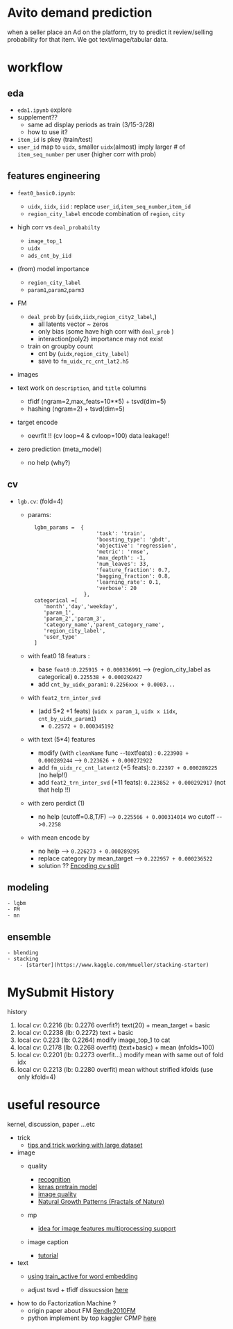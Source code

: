 # Avito demand prediction 

when a seller place an Ad on the platform, try to predict it review/selling probability for that item. We got text/image/tabular data.

# workflow 

## eda 
- `eda1.ipynb` explore
- supplement?? 
    - same ad display periods as train (3/15-3/28) 
    - how to use it?
- `item_id` is pkey (train/test)
- `user_id` map to `uidx`, smaller `uidx`(almost) imply larger # of `item_seq_number` per user (higher corr with prob)

## features engineering
- `feat0_basic0.ipynb`: 
    - `uidx`, `iidx`, `iid` : replace `user_id`,`item_seq_number`,`item_id`
    - `region_city_label` encode combination of `region`, `city`
- high corr vs `deal_probabilty`
    - `image_top_1` 
    - `uidx`
    - `ads_cnt_by_iid`

- (from) model importance 
    - `region_city_label`
    - `param1`,`param2`,`parm3`
- FM 
     - `deal_prob` by (`uidx`,`iidx`,`region_city2_label`,)
        - all latents vector ~ zeros 
        - only bias (some have high corr with `deal_prob` )
        - interaction(poly2) importance may not exist
     - train on groupby count 
        - cnt by (`uidx`,`region_city_label`)
        - save to `fm_uidx_rc_cnt_lat2.h5`
- images 
- text 
    work on `description`, and `title` columns
    - tfidf (ngram=2,max_feats=10**5) + tsvd(dim=5)
    - hashing (ngram=2) + tsvd(dim=5) 
- target encode 
    - oevrfit !! (cv loop=4 & cvloop=100) data leakage!!

- zero prediction (meta_model) 
    - no help (why?)
## cv
- `lgb.cv`: (fold=4)
    - params:       

            lgbm_params =  {
                                'task': 'train',
                                'boosting_type': 'gbdt',
                                'objective': 'regression',
                                'metric': 'rmse',    
                                'max_depth': -1,
                                'num_leaves': 33,
                                'feature_fraction': 0.7,
                                'bagging_fraction': 0.8,                                
                                'learning_rate': 0.1,
                                'verbose': 20
                            },
            categorical =[
               'month','day','weekday',
               'param_1',
               'param_2','param_3',
               'category_name','parent_category_name',
               'region_city_label', 
               'user_type'
            ]
                        
        
    - with feat0 18 featurs :
        - base `feat0` :`0.225915 + 0.000336991` --> (region_city_label as categorical)  `0.225538 + 0.000292427`
        - add `cnt_by_uidx_param1`: `0.2256xxx + 0.0003...`
    - with `feat2_trn_inter_svd` 
        - (add 5*2 +1 feats)
            (`uidx x param_1`, `uidx x iidx`, `cnt_by_uidx_param1`)
            -  `0.22572 + 0.000345192`
        
    - with text (5*4) features         
        - modify (with `cleanName` func --textfeats) : `0.223908 + 0.000289244` --> `0.223626 + 0.000272922`
        - add `fm_uidx_rc_cnt_latent2` (+5 feats): `0.22397 + 0.000289225` (no help!!)
        - add `feat2_trn_inter_svd` (+11 feats): `0.223852 + 0.000292917` (not that help !!)
    - with zero perdict (1) 
        - no help (cutoff=0.8,T/F) --> `0.225566 + 0.000314014` wo cutoff -->`0.2258`
    - with mean encode by  
        - no help --> `0.226273 + 0.000289295`
        - replace category by mean_target --> `0.222957 + 0.000236522`
        - solution ?? [Encoding cv split](https://www.kaggle.com/tnarik/likelihood-encoding-of-categorical-features)
## modeling 
    - lgbm
    - FM
    - nn 

## ensemble 
    - blending 
    - stacking
        - [starter](https://www.kaggle.com/mmueller/stacking-starter)

# MySubmit History
history

1. local cv: 0.2216 (lb: 0.2276 overfit?)
        text(20) + mean_target + basic
2. local cv: 0.2238 (lb: 0.2272)
        text + basic
3. local cv: 0.223 (lb: 0.2264)
        modify image_top_1 to cat
4. local cv: 0.2178 (lb: 0.2268 overfit)
        (text+basic) + mean (nfolds=100)
5. local cv: 0.2201 (lb: 0.2273 overfit...)
        modify mean with same out of fold idx
6. local cv: 0.2213 (lb: 0.2280 overfit)
        mean without strified kfolds (use only kfold=4)


# useful resource
kernel, discussion, paper ...etc
- trick
    - [tips and trick working with large dataset](https://www.kaggle.com/frankherfert/tips-tricks-for-working-with-large-datasets/code)
-  image
    - quality
        - [recognition](https://www.kaggle.com/wesamelshamy/ad-image-recognition-and-quality-scoring/code)
        - [keras pretrain model](https://www.kaggle.com/gaborfodor/keras-pretrained-models)
        - [image quality](https://www.kaggle.com/shivamb/ideas-for-image-features-and-image-quality)
        - [Natural Growth Patterns (Fractals of Nature)](https://www.kaggle.com/the1owl/natural-growth-patterns-fractals-of-nature/code)
        
    - mp
        - [idea for image features multiprocessing support](https://www.kaggle.com/liuhdsgoal/ideas-for-image-features-multiprocessing-support)
    - image caption 
        - [tutorial](https://machinelearningmastery.com/develop-a-deep-learning-caption-generation-model-in-python/)
- text
    - [using train_active for word embedding](https://www.kaggle.com/christofhenkel/using-train-active-for-training-word-embeddings/code)

    - adjust tsvd + tfidf dissucssion [here](https://www.kaggle.com/c/avito-demand-prediction/discussion/56798)
- how to do Factorization Machine ?
    - origin paper about FM [Rendle2010FM](https://www.csie.ntu.edu.tw/~b97053/paper/Rendle2010FM.pdf)
    - python implement by top kaggler CPMP [here](https://www.ibm.com/developerworks/community/blogs/jfp/entry/Implementing_Libfm_in_Keras?lang=en_us)
    